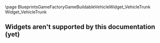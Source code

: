\page BlueprintsGameFactoryGameBuildableVehicleWidget_VehicleTrunk Widget_VehicleTrunk
## Widgets aren't supported by this documentation (yet)
